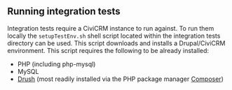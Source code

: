 ## Running integration tests

Integration tests require a CiviCRM instance to run against.  To run them locally the `setupTestEnv.sh` shell script located within the integration tests directory can be used. This script downloads and installs a Drupal/CiviCRM environment.  This script requires the following to be already installed:

* PHP (including php-mysql)
* MySQL
* [Drush](http://www.drush.org/en/master/) (most readily installed via the PHP package manager [Composer](https://getcomposer.org/))
